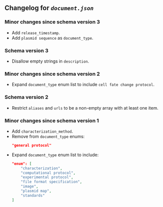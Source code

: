 ## Changelog for *`document.json`*

### Minor changes since schema version 3

* Add `release_timestamp`.
* Add `plasmid sequence` as `document_type`.


### Schema version 3

* Disallow empty strings in `description`.

### Minor changes since schema version 2

* Expand `document_type` enum list to include `cell fate change protocol`.

### Schema version 2

* Restrict `aliases` and `urls` to be a non-empty array with at least one item.

### Minor changes since schema version 1

* Add `characterization_method`.
* Remove from `document_type` enums:
    ```json
    "general protocol"
    ```
* Expand `document_type` enum list to include:
    ```json
    "enum": [
        "characterization",
        "computational protocol",
        "experimental protocol",
        "file format specification",
        "image",
        "plasmid map",
        "standards"
    ]
    ```
